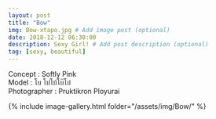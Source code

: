 ```yaml
---
layout: post
title: "Bow"
img: Bow-xtapo.jpg # Add image post (optional)
date: 2018-12-12 06:30:00
description: Sexy Girl! # Add post description (optional)
tag: [sexy, beautiful]
---
```

Concept : Softly Pink  
Model : โบ โบ่โบ้โบ๊โบ๋  
Photographer : Pruktikron Ployurai  

{% include image-gallery.html folder="/assets/img/Bow/" %}
